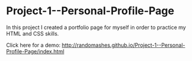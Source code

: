 # Project-1--Personal-Profile-Page

In this project I created a portfolio page for myself in order to practice my HTML and CSS skills.

Click here for a demo:
http://randomashes.github.io/Project-1--Personal-Profile-Page/index.html
